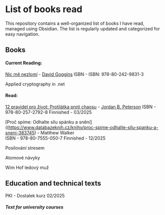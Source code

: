 # List of books read
This repository contains a well-organized list of books I have read, managed using Obsidian. The list is regularly updated and categorized for easy navigation.

## Books

#### Current Reading:
[Nic mě nezlomí](https://www.databazeknih.cz/knihy/nic-me-nezlomi-540400) - [David Goggins](https://en.wikipedia.org/wiki/David_Goggins) ISBN - ISBN: 978-80-242-9831-3 

Applied cryptography in .net 

#### Read:


[12 pravidel pro život: Protilátka proti chaosu](https://www.databazeknih.cz/knihy/12-pravidel-pro-zivot-protilatka-proti-chaosu-409635) - [Jordan B. Peterson](https://en.wikipedia.org/wiki/Jordan_Peterson) 
ISBN - 978-80-257-2792-8 
Finnished - 03/2025

[Proč spíme: Odhalte sílu spánku a snění]((https://www.databazeknih.cz/knihy/proc-spime-odhalte-silu-spanku-a-sneni-383745) - Matthew Walker  
ISBN - 978-80-7555-050-7
Finnished - 12/2025

Posilování stresem

Atomové návyky

Wim Hof ledový muž

## Education and technical texts

PKI - Dostalek kurz 02/2025

##### Text for university courses
